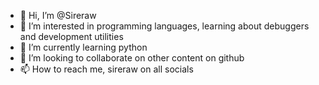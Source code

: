 - 👋 Hi, I’m @Sireraw
- 👀 I’m interested in programming languages, learning about debuggers and development utilities
- 🌱 I’m currently learning python
- 💞️ I’m looking to collaborate on other content on github
- 📫 How to reach me, sireraw on all socials

<!---
Sireraw/Sireraw is a ✨ special ✨ repository because its `README.md` (this file) appears on your GitHub profile.
You can click the Preview link to take a look at your changes.
--->
